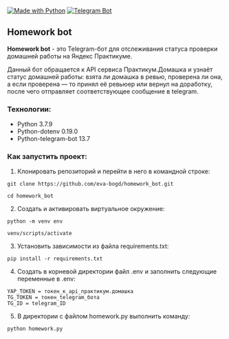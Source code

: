 [![Made with Python](https://img.shields.io/badge/Made%20with-Python-blue)](https://www.python.org/)
[![Telegram Bot](https://img.shields.io/badge/Telegram%20Bot-Yes-brightgreen)](https://telegram.org/)

## Homework bot

**Homework bot** - это Telegram-бот для отслеживания статуса проверки домашней работы на Яндекс Практикуме.

Данный бот обращается к API сервиса Практикум.Домашка и узнаёт статус домашней работы: взята ли домашка в ревью, проверена ли она, а если проверена — то принял её ревьюер или вернул на доработку, после чего отправляет соответствующее сообщение в telegram.

### Технологии:

* Python 3.7.9
* Python-dotenv 0.19.0
* Python-telegram-bot 13.7

### Как запустить проект:

1. Клонировать репозиторий и перейти в него в командной строке:

```
git clone https://github.com/eva-bogd/homework_bot.git
```

```
cd homework_bot
```

2. Cоздать и активировать виртуальное окружение:

```
python -m venv env
```

```
venv/scripts/activate
```

3. Установить зависимости из файла requirements.txt:

```
pip install -r requirements.txt
```

4. Создать в корневой директории файл .env и заполнить следующие переменные в .env:

```
YAP_TOKEN = токен_к_api_практикум.домашка
TG_TOKEN = токен_telegram_бота
TG_ID = telegram_ID
```

5. В директории c файлом homework.py выполнить команду:

```
python homework.py
```